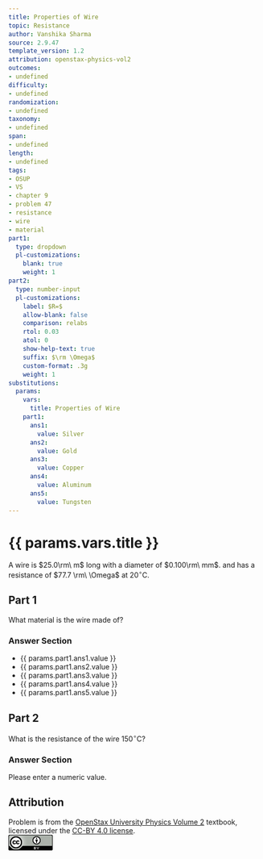 ```yaml
---
title: Properties of Wire
topic: Resistance
author: Vanshika Sharma
source: 2.9.47
template_version: 1.2
attribution: openstax-physics-vol2
outcomes:
- undefined
difficulty:
- undefined
randomization:
- undefined
taxonomy:
- undefined
span:
- undefined
length:
- undefined
tags:
- OSUP
- VS
- chapter 9
- problem 47
- resistance
- wire
- material
part1:
  type: dropdown
  pl-customizations:
    blank: true
    weight: 1
part2:
  type: number-input
  pl-customizations:
    label: $R=$
    allow-blank: false
    comparison: relabs
    rtol: 0.03
    atol: 0
    show-help-text: true
    suffix: $\rm \Omega$
    custom-format: .3g
    weight: 1
substitutions:
  params:
    vars:
      title: Properties of Wire
    part1:
      ans1:
        value: Silver
      ans2:
        value: Gold
      ans3:
        value: Copper
      ans4:
        value: Aluminum
      ans5:
        value: Tungsten
---
```

# {{ params.vars.title }}
A wire is $25.0\rm\ m$ long with a diameter of $0.100\rm\ mm$. and has a resistance of $77.7 \rm\ \Omega$ at $20 ^\circ \textrm{C}$.

## Part 1

What material is the wire made of?

### Answer Section

- {{ params.part1.ans1.value }}
- {{ params.part1.ans2.value }}
- {{ params.part1.ans3.value }}
- {{ params.part1.ans4.value }}
- {{ params.part1.ans5.value }}

## Part 2

What is the resistance of the wire $150 ^\circ \textrm{C}$?

### Answer Section

Please enter a numeric value.

## Attribution

Problem is from the [OpenStax University Physics Volume 2](https://openstax.org/details/books/university-physics-volume-2) textbook, licensed under the [CC-BY 4.0 license](https://creativecommons.org/licenses/by/4.0/).<br>![Image representing the Creative Commons 4.0 BY license.](https://raw.githubusercontent.com/firasm/bits/master/by.png)
